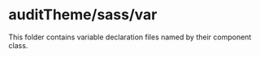# auditTheme/sass/var

This folder contains variable declaration files named by their component class.

